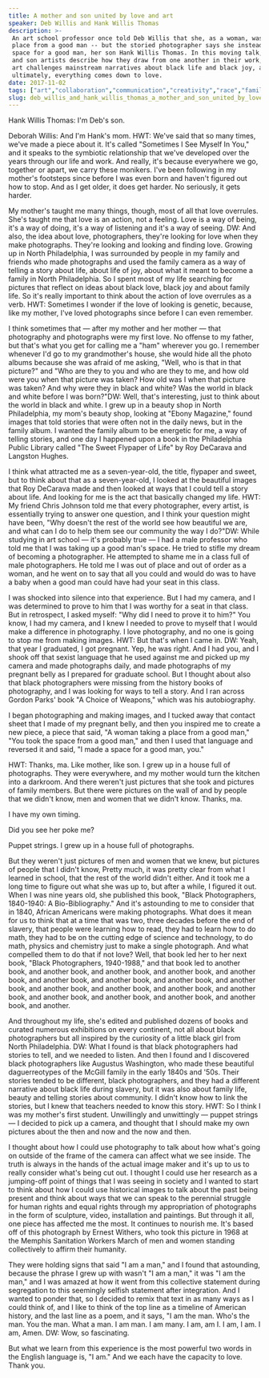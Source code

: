 ```yaml
---
title: A mother and son united by love and art
speaker: Deb Willis and Hank Willis Thomas
description: >-
 An art school professor once told Deb Willis that she, as a woman, was taking a
 place from a good man -- but the storied photographer says she instead made a
 space for a good man, her son Hank Willis Thomas. In this moving talk, the mother
 and son artists describe how they draw from one another in their work, how their
 art challenges mainstream narratives about black life and black joy, and how,
 ultimately, everything comes down to love.
date: 2017-11-02
tags: ["art","collaboration","communication","creativity","race","family","history","humanity","identity","inequality","politics","photography","social-change","society"]
slug: deb_willis_and_hank_willis_thomas_a_mother_and_son_united_by_love_and_art
---
```


Hank Willis Thomas: I'm Deb's son.

Deborah Willis: And I'm Hank's mom. HWT: We've said that so many times, we've made a piece
about it. It's called "Sometimes I See Myself In You," and it speaks to the symbiotic
relationship that we've developed over the years through our life and work. And really,
it's because everywhere we go, together or apart, we carry these monikers. I've been
following in my mother's footsteps since before I was even born and haven't figured out
how to stop. And as I get older, it does get harder. No seriously, it gets
harder.

My mother's taught me many things, though, most of all that love overrules. She's taught
me that love is an action, not a feeling. Love is a way of being, it's a way of doing,
it's a way of listening and it's a way of seeing. DW: And also, the idea about love,
photographers, they're looking for love when they make photographs. They're looking and
looking and finding love. Growing up in North Philadelphia, I was surrounded by people in
my family and friends who made photographs and used the family camera as a way of telling
a story about life, about life of joy, about what it meant to become a family in North
Philadelphia. So I spent most of my life searching for pictures that reflect on ideas
about black love, black joy and about family life. So it's really important to think about
the action of love overrules as a verb. HWT: Sometimes I wonder if the love of looking is
genetic, because, like my mother, I've loved photographs since before I can even
remember.

I think sometimes that — after my mother and her mother — that photography and photographs
were my first love. No offense to my father, but that's what you get for calling me a
"ham" wherever you go. I remember whenever I'd go to my grandmother's house, she would
hide all the photo albums because she was afraid of me asking, "Well, who is that in that
picture?" and "Who are they to you and who are they to me, and how old were you when that
picture was taken? How old was I when that picture was taken? And why were they in black
and white? Was the world in black and white before I was born?"DW: Well, that's
interesting, just to think about the world in black and white. I grew up in a beauty shop
in North Philadelphia, my mom's beauty shop, looking at "Ebony Magazine," found images
that told stories that were often not in the daily news, but in the family album. I wanted
the family album to be energetic for me, a way of telling stories, and one day I happened
upon a book in the Philadelphia Public Library called "The Sweet Flypaper of Life" by Roy
DeCarava and Langston Hughes.

I think what attracted me as a seven-year-old, the title, flypaper and sweet, but to think
about that as a seven-year-old, I looked at the beautiful images that Roy DeCarava made
and then looked at ways that I could tell a story about life. And looking for me is the
act that basically changed my life. HWT: My friend Chris Johnson told me that every
photographer, every artist, is essentially trying to answer one question, and I think your
question might have been, "Why doesn't the rest of the world see how beautiful we are, and
what can I do to help them see our community the way I do?"DW: While studying in art
school — it's probably true — I had a male professor who told me that I was taking up a
good man's space. He tried to stifle my dream of becoming a photographer. He attempted to
shame me in a class full of male photographers. He told me I was out of place and out of
order as a woman, and he went on to say that all you could and would do was to have a baby
when a good man could have had your seat in this class.

I was shocked into silence into that experience. But I had my camera, and I was determined
to prove to him that I was worthy for a seat in that class. But in retrospect, I asked
myself: "Why did I need to prove it to him?" You know, I had my camera, and I knew I
needed to prove to myself that I would make a difference in photography. I love
photography, and no one is going to stop me from making images. HWT: But that's when I came
in. DW: Yeah, that year I graduated, I got pregnant. Yep, he was right. And I had you, and
I shook off that sexist language that he used against me and picked up my camera and made
photographs daily, and made photographs of my pregnant belly as I prepared for graduate
school. But I thought about also that black photographers were missing from the history
books of photography, and I was looking for ways to tell a story. And I ran across Gordon
Parks' book "A Choice of Weapons," which was his autobiography.

I began photographing and making images, and I tucked away that contact sheet that I made
of my pregnant belly, and then you inspired me to create a new piece, a piece that said,
"A woman taking a place from a good man," "You took the space from a good man," and then I
used that language and reversed it and said, "I made a space for a good man,
you."

HWT: Thanks, ma. Like mother, like son. I grew up in a house full of photographs. They
were everywhere, and my mother would turn the kitchen into a darkroom. And there weren't
just pictures that she took and pictures of family members. But there were pictures on the
wall of and by people that we didn't know, men and women that we didn't know. Thanks,
ma.

I have my own timing.

Did you see her poke me?

Puppet strings. I grew up in a house full of photographs.

But they weren't just pictures of men and women that we knew, but pictures of people that
I didn't know, Pretty much, it was pretty clear from what I learned in school, that the
rest of the world didn't either. And it took me a long time to figure out what she was up
to, but after a while, I figured it out. When I was nine years old, she published this
book, "Black Photographers, 1840-1940: A Bio-Bibliography." And it's astounding to me to
consider that in 1840, African Americans were making photographs. What does it mean for us
to think that at a time that was two, three decades before the end of slavery, that people
were learning how to read, they had to learn how to do math, they had to be on the cutting
edge of science and technology, to do math, physics and chemistry just to make a single
photograph. And what compelled them to do that if not love? Well, that book led her to her
next book, "Black Photographers, 1940-1988," and that book led to another book, and
another book, and another book, and another book, and another book, and another book, and
another book, and another book, and another book, and another book, and another book, and
another book, and another book, and another book, and another book, and another book, and
another book, and another.

And throughout my life, she's edited and published dozens of books and curated numerous
exhibitions on every continent, not all about black photographers but all inspired by the
curiosity of a little black girl from North Philadelphia. DW: What I found is that black
photographers had stories to tell, and we needed to listen. And then I found and I
discovered black photographers like Augustus Washington, who made these beautiful
daguerreotypes of the McGill family in the early 1840s and '50s. Their stories tended to
be different, black photographers, and they had a different narrative about black life
during slavery, but it was also about family life, beauty and telling stories about
community. I didn't know how to link the stories, but I knew that teachers needed to know
this story. HWT: So I think I was my mother's first student. Unwillingly and unwittingly —
puppet strings — I decided to pick up a camera, and thought that I should make my own
pictures about the then and now and the now and then.

I thought about how I could use photography to talk about how what's going on outside of
the frame of the camera can affect what we see inside. The truth is always in the hands of
the actual image maker and it's up to us to really consider what's being cut out. I
thought I could use her research as a jumping-off point of things that I was seeing in
society and I wanted to start to think about how I could use historical images to talk
about the past being present and think about ways that we can speak to the perennial
struggle for human rights and equal rights through my appropriation of photographs in the
form of sculpture, video, installation and paintings. But through it all, one piece has
affected me the most. It continues to nourish me. It's based off of this photograph by
Ernest Withers, who took this picture in 1968 at the Memphis Sanitation Workers March of
men and women standing collectively to affirm their humanity.

They were holding signs that said "I am a man," and I found that astounding, because the
phrase I grew up with wasn't "I am a man," it was "I am the man," and I was amazed at how
it went from this collective statement during segregation to this seemingly selfish
statement after integration. And I wanted to ponder that, so I decided to remix that text
in as many ways as I could think of, and I like to think of the top line as a timeline of
American history, and the last line as a poem, and it says, "I am the man. Who's the man.
You the man. What a man. I am man. I am many. I am, am I. I am, I am. I am, Amen. DW: Wow,
so fascinating.

But what we learn from this experience is the most powerful two words in the English
language is, "I am." And we each have the capacity to love. Thank you.

<!--
ad_duration=3.33
comment_count=12
event="TEDWomen 2017"
external_start_time=0
has_talk_citation=0
intro_duration=11.82
is_subtitle_required="False"
is_talk_featured="True"
language="en"
language_swap="False"
native_language="en"
number_of_related_talks=6
number_of_speakers=2
number_of_subtitled_videos=16
number_of_tags=14
number_of_talk_download_languages=16
number_of_talk_more_resources=0
number_of_talk_recommendations=1
number_of_talks_take_actions=0
post_ad_duration=0.83
published_timestamp="2017-12-20 15:49:40"
recording_date="2017-11-02"
speaker_description="Curator, photographer"
speaker_is_published=1
speaker_name="Deb Willis and Hank Willis Thomas"
talk_more_resources=[]
talk_name="A mother and son united by love and art"
talk_recommendations_blurb="Check out these resources, curated by Deborah Willis"
talks_tags=["art","collaboration","communication","creativity","race","family","history","humanity","identity","inequality","politics","photography","social-change","society"]
talks_take_action=[]
url_audio="https://download.ted.com/talks/DeborahWillisandHankWillisThomas_2017W.mp3?apikey=acme-roadrunner"
url_photo_speaker="https://pe.tedcdn.com/images/ted/2ad6810c6f36f7b43c0d45773253cd9bffa9f977_254x191.jpg"
url_webpage="https://www.ted.com/talks/deb_willis_and_hank_willis_thomas_a_mother_and_son_united_by_love_and_art"
video_type_name="TED Stage Talk"
-->